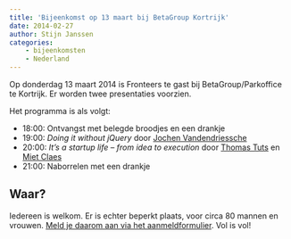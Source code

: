 ```yaml
---
title: 'Bijeenkomst op 13 maart bij BetaGroup Kortrijk'
date: 2014-02-27
author: Stijn Janssen
categories:
    - bijeenkomsten
    - Nederland
---
```


Op donderdag 13 maart 2014 is Fronteers te gast bij BetaGroup/Parkoffice te Kortrijk. Er worden twee presentaties voorzien.

Het programma is als volgt:

-   18:00: Ontvangst met belegde broodjes en een drankje
-   19:00: _Doing it without jQuery_ door [Jochen Vandendriessche](https://twitter.com/joggink)
-   20:00: _It’s a startup life – from idea to execution_ door [Thomas Tuts](https://twitter.com/thomastuts) en [Miet Claes](https://twitter.com/choisissez)
-   21:00: Naborrelen met een drankje

## Waar?

Iedereen is welkom. Er is echter beperkt plaats, voor circa 80 mannen en vrouwen. [Meld je daarom aan via het aanmeldformulier](/bijeenkomsten/2014/betagroup). Vol is vol!
